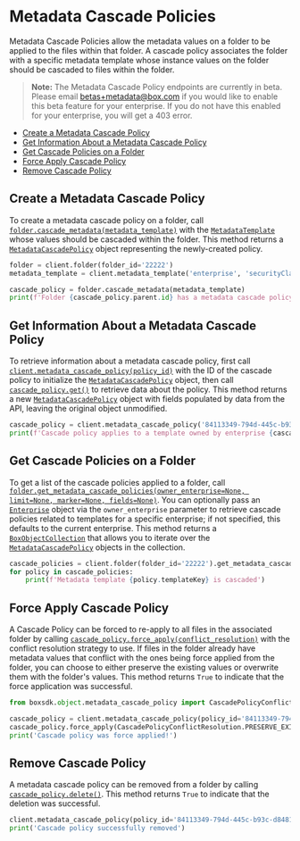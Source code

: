 Metadata Cascade Policies
=========================

Metadata Cascade Policies allow the metadata values on a folder to be applied to the files within that folder.  A
cascade policy associates the folder with a specific metadata template whose instance values on the folder should be
cascaded to files within the folder.

> __Note:__ The Metadata Cascade Policy endpoints are currently in beta. Please email
> [betas+metadata@box.com](mailto:betas+metadata@box.com) if you would like to enable this beta feature for your
> enterprise.  If you do not have this enabled for your enterprise, you will get a 403 error.

<!-- START doctoc generated TOC please keep comment here to allow auto update -->
<!-- DON'T EDIT THIS SECTION, INSTEAD RE-RUN doctoc TO UPDATE -->


- [Create a Metadata Cascade Policy](#create-a-metadata-cascade-policy)
- [Get Information About a Metadata Cascade Policy](#get-information-about-a-metadata-cascade-policy)
- [Get Cascade Policies on a Folder](#get-cascade-policies-on-a-folder)
- [Force Apply Cascade Policy](#force-apply-cascade-policy)
- [Remove Cascade Policy](#remove-cascade-policy)

<!-- END doctoc generated TOC please keep comment here to allow auto update -->

Create a Metadata Cascade Policy
--------------------------------

To create a metadata cascade policy on a folder, call [`folder.cascade_metadata(metadata_template)`][cascade_metadata]
with the [`MetadataTemplate`][metadata_template_class] whose values should be cascaded within the folder.  This
method returns a [`MetadataCascadePolicy`][cascade_policy_class] object representing the newly-created policy.

<!-- sample post_metadata_cascade_policies -->
```python
folder = client.folder(folder_id='22222')
metadata_template = client.metadata_template('enterprise', 'securityClassiciation')

cascade_policy = folder.cascade_metadata(metadata_template)
print(f'Folder {cascade_policy.parent.id} has a metadata cascade policy for {cascade_policy.scope} template "{cascade_policy.templateKey}"')
```

[cascade_metadata]: https://box-python-sdk.readthedocs.io/en/latest/boxsdk.object.html#boxsdk.object.folder.Folder.cascade_metadata
[metadata_template_class]: https://box-python-sdk.readthedocs.io/en/latest/boxsdk.object.html#boxsdk.object.metadata_template.MetadataTemplate
[cascade_policy_class]: https://box-python-sdk.readthedocs.io/en/latest/boxsdk.object.html#boxsdk.object.metadata_cascade_policy.MetadataCascadePolicy

Get Information About a Metadata Cascade Policy
-----------------------------------------------

To retrieve information about a metadata cascade policy, first call
[`client.metadata_cascade_policy(policy_id)`][initializer] with the ID of the cascade policy to initialize the
[`MetadataCascadePolicy`][cascade_policy_class] object, then call [`cascade_policy.get()`][get] to retrieve data about
the policy.  This method returns a new [`MetadataCascadePolicy`][cascade_policy_class] object with fields populated by
data from the API, leaving the original object unmodified.

<!-- sample get_metadata_cascade_policies_id -->
```python
cascade_policy = client.metadata_cascade_policy('84113349-794d-445c-b93c-d8481b223434').get()
print(f'Cascade policy applies to a template owned by enterprise {cascade_policy.owner_enterprise.id}')
```

[initializer]: https://box-python-sdk.readthedocs.io/en/latest/boxsdk.client.html#boxsdk.client.client.Client.metadata_cascade_policy
[get]: https://box-python-sdk.readthedocs.io/en/latest/boxsdk.object.html#boxsdk.object.base_object.BaseObject.get

Get Cascade Policies on a Folder
--------------------------------

To get a list of the cascade policies applied to a folder, call
[`folder.get_metadata_cascade_policies(owner_enterprise=None, limit=None, marker=None, fields=None)`][get_metadata_cascade_policies].
You can optionally pass an [`Enterprise`][enterprise_class] object via the `owner_enterprise` parameter to retrieve
cascade policies related to templates for a specific enterprise; if not specified, this defaults to the current
enterprise.  This method returns a [`BoxObjectCollection`][box_object_collection] that allows you to iterate over the
[`MetadataCascadePolicy`][cascade_policy_class] objects in the collection.

<!-- sample get_metadata_cascade_policies -->
```python
cascade_policies = client.folder(folder_id='22222').get_metadata_cascade_policies()
for policy in cascade_policies:
    print(f'Metadata template {policy.templateKey} is cascaded')
```

[get_metadata_cascade_policies]: https://box-python-sdk.readthedocs.io/en/latest/boxsdk.object.html#boxsdk.object.folder.Folder.get_metadata_cascade_policies
[enterprise_class]: https://box-python-sdk.readthedocs.io/en/latest/boxsdk.object.html#boxsdk.object.enterprise.Enterprise
[box_object_collection]: https://box-python-sdk.readthedocs.io/en/latest/boxsdk.pagination.html#boxsdk.pagination.box_object_collection.BoxObjectCollection

Force Apply Cascade Policy
--------------------------

A Cascade Policy can be forced to re-apply to all files in the associated folder by calling
[`cascade_policy.force_apply(conflict_resolution)`][force_apply] with the conflict resolution strategy to use.  If
files in the folder already have metadata values that conflict with the ones being force applied from the folder, you
can choose to either preserve the existing values or overwrite them with the folder's values.  This method returns
`True` to indicate that the force application was successful.

<!-- sample post_metadata_cascade_policies_id_apply -->
```python
from boxsdk.object.metadata_cascade_policy import CascadePolicyConflictResolution

cascade_policy = client.metadata_cascade_policy(policy_id='84113349-794d-445c-b93c-d8481b223434')
cascade_policy.force_apply(CascadePolicyConflictResolution.PRESERVE_EXISTING)
print('Cascade policy was force applied!')
```

[force_apply]: https://box-python-sdk.readthedocs.io/en/latest/boxsdk.object.html#boxsdk.object.metadata_cascade_policy.MetadataCascadePolicy.force_apply

Remove Cascade Policy
---------------------

A metadata cascade policy can be removed from a folder by calling [`cascade_policy.delete()`][delete].  This method
returns `True` to indicate that the deletion was successful.

<!-- sample delete_metadata_cascade_policies_id -->
```python
client.metadata_cascade_policy(policy_id='84113349-794d-445c-b93c-d8481b223434').delete()
print('Cascade policy successfully removed')
```

[delete]: https://box-python-sdk.readthedocs.io/en/latest/boxsdk.object.html#boxsdk.object.base_object.BaseObject.delete
